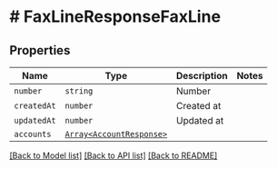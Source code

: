 # # FaxLineResponseFaxLine



## Properties

Name | Type | Description | Notes
------------ | ------------- | ------------- | -------------
| `number` | ```string``` |  Number  |  |
| `createdAt` | ```number``` |  Created at  |  |
| `updatedAt` | ```number``` |  Updated at  |  |
| `accounts` | [```Array<AccountResponse>```](AccountResponse.md) |    |  |

[[Back to Model list]](../../README.md#models) [[Back to API list]](../../README.md#endpoints) [[Back to README]](../../README.md)
